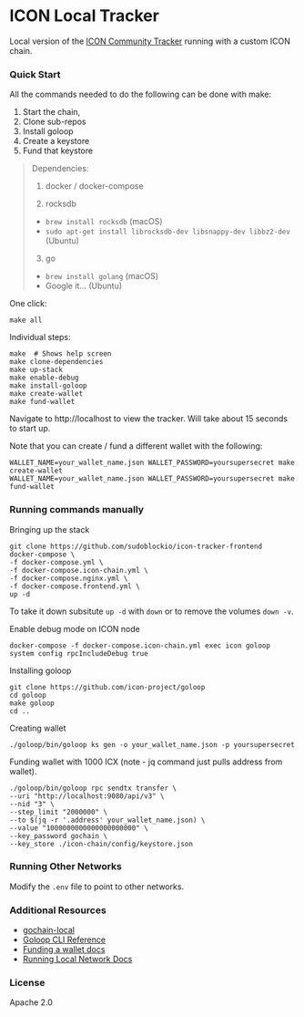 # ICON Local Tracker

Local version of the [ICON Community Tracker](https://tracker.icon.community/) running with a custom ICON chain. 

### Quick Start

All the commands needed to do the following can be done with make:

1. Start the chain, 
2. Clone sub-repos
3. Install goloop
4. Create a keystore
5. Fund that keystore

> Dependencies:
> 
> 1. docker / docker-compose
> 
> 2. rocksdb 
>   - `brew install rocksdb` (macOS) 
>   - `sudo apt-get install librocksdb-dev libsnappy-dev libbz2-dev` (Ubuntu)
>
> 3. go 
>   - `brew install golang` (macOS) 
>   - Google it... (Ubuntu)

One click:

```shell
make all
```

Individual steps:

```shell
make  # Shows help screen 
make clone-dependencies 
make up-stack
make enable-debug
make install-goloop
make create-wallet
make fund-wallet
```
Navigate to http://localhost to view the tracker. Will take about 15 seconds to start up.

Note that you can create / fund a different wallet with the following:

```shell
WALLET_NAME=your_wallet_name.json WALLET_PASSWORD=yoursupersecret make create-wallet
WALLET_NAME=your_wallet_name.json WALLET_PASSWORD=yoursupersecret make fund-wallet
```

### Running commands manually 

Bringing up the stack 
```shell
git clone https://github.com/sudoblockio/icon-tracker-frontend
docker-compose \
-f docker-compose.yml \
-f docker-compose.icon-chain.yml \
-f docker-compose.nginx.yml \
-f docker-compose.frontend.yml \
up -d
```

To take it down subsitute `up -d` with `down` or to remove the volumes `down -v`.

Enable debug mode on ICON node
```shell
docker-compose -f docker-compose.icon-chain.yml exec icon goloop system config rpcIncludeDebug true
```

Installing goloop
```shell
git clone https://github.com/icon-project/goloop
cd goloop
make goloop
cd ..
```

Creating wallet
```shell
./goloop/bin/goloop ks gen -o your_wallet_name.json -p yoursupersecret
```

Funding wallet with 1000 ICX (note - jq command just pulls address from wallet).

```shell
./goloop/bin/goloop rpc sendtx transfer \
--uri "http://localhost:9080/api/v3" \
--nid "3" \
--step_limit "2000000" \
--to $(jq -r '.address' your_wallet_name.json) \
--value "1000000000000000000000" \
--key_password gochain \
--key_store ./icon-chain/config/keystore.json
```

### Running Other Networks 

Modify the `.env` file to point to other networks.  

### Additional Resources 

- [gochain-local](https://github.com/icon-project/gochain-local)
- [Goloop CLI Reference](https://github.com/icon-project/devportal/blob/master/icon-2.0/goloop/management/goloop_cli.md#goloop-ks)
- [Funding a wallet docs](https://docs.icon.community/getting-started/how-to-create-a-wallet-account)
- [Running Local Network Docs](https://docs.icon.community/getting-started/how-to-run-a-local-network/decentralizing-a-local-network)

### License 

Apache 2.0 